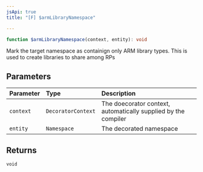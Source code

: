 ```yaml
---
jsApi: true
title: "[F] $armLibraryNamespace"

---
```

```ts
function $armLibraryNamespace(context, entity): void
```

Mark the target namespace as containign only ARM library types.  This is used to create libraries to share among RPs

## Parameters

| Parameter | Type | Description |
| :------ | :------ | :------ |
| `context` | `DecoratorContext` | The doecorator context, automatically supplied by the compiler |
| `entity` | `Namespace` | The decorated namespace |

## Returns

`void`
